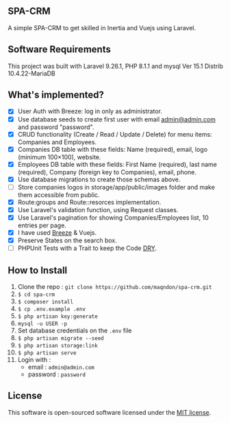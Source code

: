 ## SPA-CRM

A simple SPA-CRM to get skilled in Inertia and Vuejs using Laravel.

## Software Requirements

This project was built with Laravel 9.26.1, PHP 8.1.1 and mysql Ver 15.1 Distrib 10.4.22-MariaDB

## What's implemented?

* [x] User Auth with Breeze: log in only as administrator.
* [x] Use database seeds to create first user with email admin@admin.com and password "password".
* [x] CRUD functionality (Create / Read / Update / Delete) for menu items: Companies and Employees.
* [x] Companies DB table with these fields: Name (required), email, logo (minimum 100×100), website.
* [x] Employees DB table with these fields: First Name (required), last name (required), Company (foreign key to Companies), email, phone.
* [x] Use database migrations to create those schemas above.
* [ ] Store companies logos in storage/app/public/images folder and make them accessible from public.
* [x] Route:groups and Route::resorces implementation.
* [x] Use Laravel's validation function, using Request classes.
* [x] Use Laravel's pagination for showing Companies/Employees list, 10 entries per page.
* [x] I have used [Breeze](https://laravel.com/docs/9.x/starter-kits#laravel-breeze) & Vuejs.
* [x] Preserve States on the search box.
* [ ] PHPUnit Tests with a Trait to keep the Code [DRY](https://en.wikipedia.org/wiki/Don%27t_repeat_yourself).

## How to Install

1. Clone the repo : `git clone https://github.com/maqndon/spa-crm.git`
2. `$ cd spa-crm`
3. `$ composer install`
4. `$ cp .env.example .env`
5. `$ php artisan key:generate`
6. `mysql -u USER -p`
7. Set database credentials on the `.env` file
8. `$ php artisan migrate --seed`
9. `$ php artisan storage:link`
10. `$ php artisan serve`
11. Login with :
    - email : `admin@admin.com`
    - password : `password`

## License

This software is open-sourced software licensed under the [MIT license](LICENSE).
